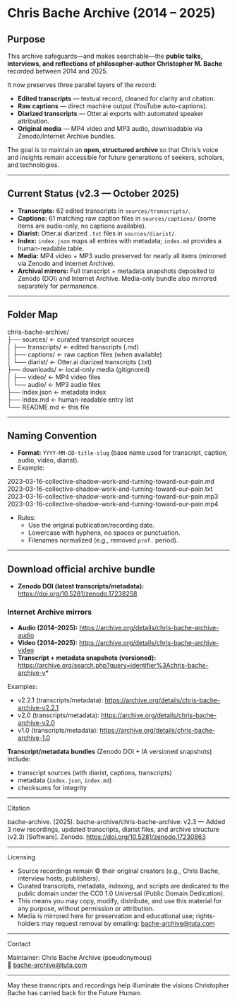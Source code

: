 # Chris Bache Archive (2014 – 2025)

## Purpose
This archive safeguards—and makes searchable—the **public talks, interviews, and reflections of philosopher-author Christopher M. Bache** recorded between 2014 and 2025.

It now preserves three parallel layers of the record:
- **Edited transcripts** — textual record, cleaned for clarity and citation.
- **Raw captions** — direct machine output (YouTube auto-captions).
- **Diarized transcripts** — Otter.ai exports with automated speaker attribution.
- **Original media** — MP4 video and MP3 audio, downloadable via Zenodo/Internet Archive bundles.

The goal is to maintain an **open, structured archive** so that Chris’s voice and insights remain accessible for future generations of seekers, scholars, and technologies.

---

## Current Status (v2.3 — October 2025)
- **Transcripts:** 62 edited transcripts in `sources/transcripts/`.
- **Captions:** 61 matching raw caption files in `sources/captions/` (some items are audio-only, no captions available).
- **Diarist:** Otter.ai diarized `.txt` files in `sources/diarist/`.
- **Index:** `index.json` maps all entries with metadata; `index.md` provides a human-readable table.
- **Media:** MP4 video + MP3 audio preserved for nearly all items (mirrored via Zenodo and Internet Archive).
- **Archival mirrors:** Full transcript + metadata snapshots deposited to Zenodo (DOI) and Internet Archive. Media-only bundle also mirrored separately for permanence.

---

## Folder Map

chris-bache-archive/  
├── sources/              ← curated transcript sources  
│   ├── transcripts/      ← edited transcripts (.md)  
│   ├── captions/         ← raw caption files (when available)  
│   └── diarist/          ← Otter.ai diarized transcripts (.txt)  
├── downloads/            ← local-only media (gitignored)  
│   ├── video/            ← MP4 video files  
│   └── audio/            ← MP3 audio files  
├── index.json            ← metadata index  
├── index.md              ← human-readable entry list  
└── README.md             ← this file  

---

## Naming Convention
- **Format:** `YYYY-MM-DD-title-slug` (base name used for transcript, caption, audio, video, diarist).
- Example:

2023-03-16-collective-shadow-work-and-turning-toward-our-pain.md
2023-03-16-collective-shadow-work-and-turning-toward-our-pain.txt
2023-03-16-collective-shadow-work-and-turning-toward-our-pain.mp3
2023-03-16-collective-shadow-work-and-turning-toward-our-pain.mp4

- Rules:  
  - Use the original publication/recording date.  
  - Lowercase with hyphens, no spaces or punctuation.  
  - Filenames normalized (e.g., removed `prof.` period).  

---

## Download official archive bundle
- **Zenodo DOI (latest transcripts/metadata):** https://doi.org/10.5281/zenodo.17238258

### Internet Archive mirrors
- **Audio (2014–2025):** https://archive.org/details/chris-bache-archive-audio
- **Video (2014–2025):** https://archive.org/details/chris-bache-archive-video
- **Transcript + metadata snapshots (versioned):** https://archive.org/search.php?query=identifier%3Achris-bache-archive-v*

Examples:
- v2.2.1 (transcripts/metadata): https://archive.org/details/chris-bache-archive-v2.2.1
- v2.0 (transcripts/metadata): https://archive.org/details/chris-bache-archive-v2.0
- v1.0 (transcripts/metadata): https://archive.org/details/chris-bache-archive-1.0

**Transcript/metadata bundles** (Zenodo DOI + IA versioned snapshots) include:  
- transcript sources (with diarist, captions, transcripts)  
- metadata (`index.json`, `index.md`)  
- checksums for integrity

---

Citation

bache-archive. (2025). bache-archive/chris-bache-archive: v2.3 — Added 3 new recordings, updated transcripts, diarist files, and archive structure (v2.3) [Software]. Zenodo. https://doi.org/10.5281/zenodo.17230863

---

Licensing
- Source recordings remain © their original creators (e.g., Chris Bache, interview hosts, publishers).  
- Curated transcripts, metadata, indexing, and scripts are dedicated to the public domain under the CC0 1.0 Universal (Public Domain Dedication).  
- This means you may copy, modify, distribute, and use this material for any purpose, without permission or attribution.  
- Media is mirrored here for preservation and educational use; rights-holders may request removal by emailing: bache-archive@tuta.com  

---

Contact  

Maintainer: Chris Bache Archive (pseudonymous)  
📧 bache-archive@tuta.com  

---

May these transcripts and recordings help illuminate the visions Christopher Bache has carried back for the Future Human.  